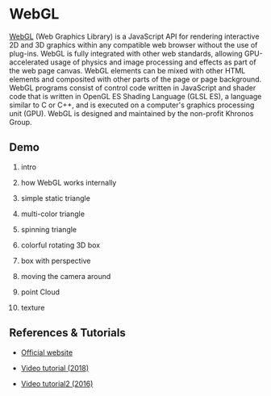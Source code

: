 # WebGL

[WebGL](https://en.wikipedia.org/wiki/WebGL) (Web Graphics Library) is a JavaScript API for rendering interactive 2D and 3D graphics within any compatible web browser without the use of plug-ins. WebGL is fully integrated with other web standards, allowing GPU-accelerated usage of physics and image processing and effects as part of the web page canvas. WebGL elements can be mixed with other HTML elements and composited with other parts of the page or page background. WebGL programs consist of control code written in JavaScript and shader code that is written in OpenGL ES Shading Language (GLSL ES), a language similar to C or C++, and is executed on a computer's graphics processing unit (GPU). WebGL is designed and maintained by the non-profit Khronos Group.

## Demo

1. intro

2. how WebGL works internally

3. simple static triangle

4. multi-color triangle

5. spinning triangle

6. colorful rotating 3D box

7. box with perspective

8. moving the camera around

9. point Cloud

10. texture

## References & Tutorials

- [Official website](https://developer.mozilla.org/en-US/docs/Web/API/WebGL_API/Tutorial#In_this_tutorial)

- [Video tutorial (2018)](https://www.youtube.com/watch?v=bP7_FeP9kU4&list=PL2935W76vRNHFpPUuqmLoGCzwx_8eq5yK&index=1)

- [Video tutorial2 (2016)](https://www.youtube.com/watch?v=kB0ZVUrI4Aw&list=PLjcVFFANLS5zH_PeKC6I8p0Pt1hzph_rt&index=1)